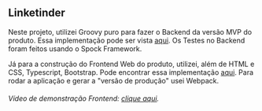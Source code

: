 <h2>Linketinder</h2>

<p>
Neste projeto, utilizei Groovy puro para fazer o Backend da versão MVP do produto. Essa implementação pode ser vista <a href="https://github.com/jgmarquesm/Linketinder/tree/main/Backend">aqui</a>.
Os Testes no Backend foram feitos usando o Spock Framework.
</p>


<p>
Já para a construção do Frontend Web do produto, utilizei, além de HTML e CSS, Typescript, Bootstrap.
Pode encontrar essa implementação <a href="https://github.com/jgmarquesm/Linketinder/tree/main/Frontend">aqui</a>.
Para rodar a aplicação e gerar a "versão de produção" usei Webpack.
</p>
<h6>Vídeo de demonstração Frontend: <a href="">clique aqui</a>.</h6>